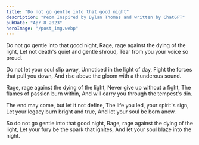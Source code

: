 ```yaml
---
title: "Do not go gentle into that good night"
description: "Peom Inspired by Dylan Thomas and written by ChatGPT"
pubDate: "Apr 8 2023"
heroImage: "/post_img.webp"
---
```

Do not go gentle into that good night,
Rage, rage against the dying of the light,
Let not death's quiet and gentle shroud,
Tear from you your voice so proud.

Do not let your soul slip away,
Unnoticed in the light of day,
Fight the forces that pull you down,
And rise above the gloom with a thunderous sound.

Rage, rage against the dying of the light,
Never give up without a fight,
The flames of passion burn within,
And will carry you through the tempest's din.

The end may come, but let it not define,
The life you led, your spirit's sign,
Let your legacy burn bright and true,
And let your soul be born anew.

So do not go gentle into that good night,
Rage, rage against the dying of the light,
Let your fury be the spark that ignites,
And let your soul blaze into the night.